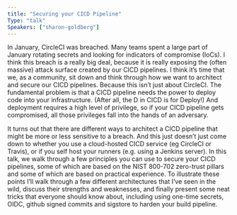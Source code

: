 ```yaml
---
title: "Securing your CICD Pipeline"
Type: "talk"
Speakers: ["sharon-goldberg"]
---
```


In January, CircleCI was breached. Many teams spent a large part of January rotating secrets and looking for indicators of compromise (IoCs). I think this breach is a really big deal, because it is really exposing the (often massive) attack surface created by our CICD pipelines. I think it’s time that we, as a community, sit down and think through how we want to architect and secure our CICD pipelines. Because this isn’t just about CircleCI. The fundamental problem is that a CICD pipeline needs the power to deploy code into your infrastructure. (After all, the D in CICD is for Deploy!) And deployment requires a high level of privilege, so if your CICD pipeline gets compromised, all those privileges fall into the hands of an adversary.

It turns out that there are different ways to architect a CICD pipeline that might be more or less sensitive to a breach. And this just doesn’t just come down to whether you use a cloud-hosted CICD service (eg CircleCI or Travis), or if you self host your runners (e.g. using a Jenkins server). In this talk, we walk through a few principles you can use to secure your CICD pipelines, some of which are based on the NIST 800-702 zero-trust pillars and some of which are based on practical experience. To illustrate these points I’ll walk through a few different architectures that I’ve seen in the wild, discuss their strengths and weaknesses, and finally present some neat tricks that everyone should know about, including using one-time secrets, OIDC, github signed commits and sigstore to harden your build pipeline.
